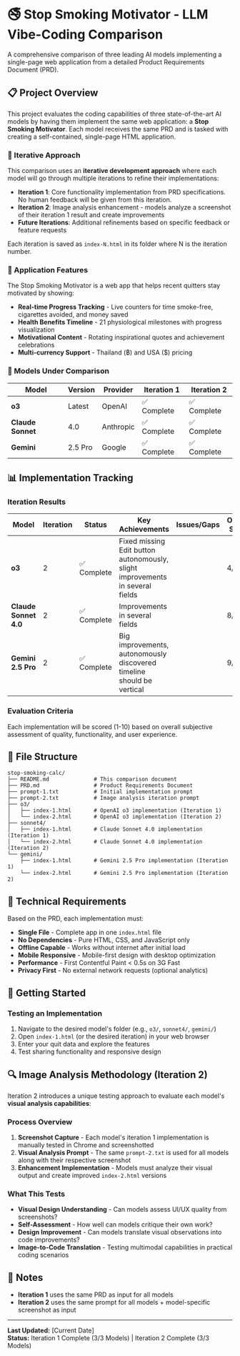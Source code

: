 # 🚭 Stop Smoking Motivator - LLM Vibe-Coding Comparison

A comprehensive comparison of three leading AI models implementing a single-page web application from a detailed Product Requirements Document (PRD).

## 📋 Project Overview

This project evaluates the coding capabilities of three state-of-the-art AI models by having them implement the same web application: a **Stop Smoking Motivator**. Each model receives the same PRD and is tasked with creating a self-contained, single-page HTML application.

### 🔄 Iterative Approach

This comparison uses an **iterative development approach** where each model will go through multiple iterations to refine their implementations:

- **Iteration 1**: Core functionality implementation from PRD specifications. No human feedback will be given from this iteration.
- **Iteration 2**: Image analysis enhancement - models analyze a screenshot of their iteration 1 result and create improvements
- **Future Iterations**: Additional refinements based on specific feedback or feature requests

Each iteration is saved as `index-N.html` in its folder where N is the iteration number.

### 🎯 Application Features

The Stop Smoking Motivator is a web app that helps recent quitters stay motivated by showing:

- **Real-time Progress Tracking** - Live counters for time smoke-free, cigarettes avoided, and money saved
- **Health Benefits Timeline** - 21 physiological milestones with progress visualization
- **Motivational Content** - Rotating inspirational quotes and achievement celebrations
- **Multi-currency Support** - Thailand (฿) and USA ($) pricing

### 🤖 Models Under Comparison

| Model | Version | Provider | Iteration 1 | Iteration 2 |
|-------|---------|----------|-------------|-------------|
| **o3** | Latest | OpenAI | ✅ Complete | ✅ Complete |
| **Claude Sonnet** | 4.0 | Anthropic | ✅ Complete | ✅ Complete |
| **Gemini** | 2.5 Pro | Google | ✅ Complete | ✅ Complete |

## 📊 Implementation Tracking

### Iteration Results

| Model | Iteration | Status | Key Achievements | Issues/Gaps | Overall Score |
|-------|-----------|--------|------------------|-------------|---------------|
| **o3** | 2 | ✅ Complete | Fixed missing Edit button autonomously, slight improvements in several fields | | 4/10 |
| **Claude Sonnet 4.0** | 2 | ✅ Complete | Improvements in several fields | | 8/10 |
| **Gemini 2.5 Pro** | 2 | ✅ Complete | Big improvements, autonomously discovered timeline should be vertical | | 9/10 |

### Evaluation Criteria

Each implementation will be scored (1-10) based on overall subjective assessment of quality, functionality, and user experience.

## 📁 File Structure

```
stop-smoking-calc/
├── README.md              # This comparison document
├── PRD.md                 # Product Requirements Document
├── prompt-1.txt           # Initial implementation prompt
├── prompt-2.txt           # Image analysis iteration prompt
├── o3/
│   ├── index-1.html       # OpenAI o3 implementation (Iteration 1)
│   └── index-2.html       # OpenAI o3 implementation (Iteration 2)
├── sonnet4/
│   ├── index-1.html       # Claude Sonnet 4.0 implementation (Iteration 1)
│   └── index-2.html       # Claude Sonnet 4.0 implementation (Iteration 2)
└── gemini/
    ├── index-1.html       # Gemini 2.5 Pro implementation (Iteration 1)
    └── index-2.html       # Gemini 2.5 Pro implementation (Iteration 2)
```

## 🎨 Technical Requirements

Based on the PRD, each implementation must:

- **Single File** - Complete app in one `index.html` file
- **No Dependencies** - Pure HTML, CSS, and JavaScript only
- **Offline Capable** - Works without internet after initial load
- **Mobile Responsive** - Mobile-first design with desktop optimization
- **Performance** - First Contentful Paint < 0.5s on 3G Fast
- **Privacy First** - No external network requests (optional analytics)

## 🚀 Getting Started

### Testing an Implementation

1. Navigate to the desired model's folder (e.g., `o3/`, `sonnet4/`, `gemini/`)
2. Open `index-1.html` (or the desired iteration) in your web browser
3. Enter your quit data and explore the features
4. Test sharing functionality and responsive design

## 🔍 Image Analysis Methodology (Iteration 2)

Iteration 2 introduces a unique testing approach to evaluate each model's **visual analysis capabilities**:

### Process Overview
1. **Screenshot Capture** - Each model's iteration 1 implementation is manually tested in Chrome and screenshotted
2. **Visual Analysis Prompt** - The same `prompt-2.txt` is used for all models along with their respective screenshot
3. **Enhancement Implementation** - Models must analyze their visual output and create improved `index-2.html` versions

### What This Tests
- **Visual Design Understanding** - Can models assess UI/UX quality from screenshots?
- **Self-Assessment** - How well can models critique their own work?
- **Design Improvement** - Can models translate visual observations into code improvements?
- **Image-to-Code Translation** - Testing multimodal capabilities in practical coding scenarios

## 📝 Notes

- **Iteration 1** uses the same PRD as input for all models
- **Iteration 2** uses the same prompt for all models + model-specific screenshot as input

---

**Last Updated:** [Current Date]  
**Status:** Iteration 1 Complete (3/3 Models) | Iteration 2 Complete (3/3 Models)